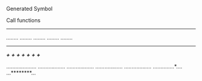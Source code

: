 
Generated Symbol

Call functions

<div class="cryle" style="float: left;width: 110px;"><?php echo SYMBOLS::crcle_row(); ?></div>
<div class="cryle_box" style="float: left;width: 110px;"><?php echo SYMBOLS::crcle_box_row(); ?></div>
<div class="triangle" style="float: left;width: 110px;"><?php echo SYMBOLS::triangle_row(); ?></div>

**********
*........*
*........*
*........*
*........*
*........*
**********

*****+*****
*****+*****
*****+*****
*****+*****
*****+*****
*****+*****
*****+*****

..........*..........
........*..*........
.......*....*.......
......*......*......
.....*........*.....
....*..........*....
...********...
